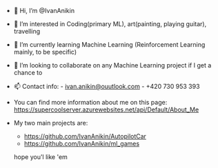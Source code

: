 - 👋 Hi, I’m @IvanAnikin
- 👀 I’m interested in Coding(primary ML), art(painting, playing guitar), travelling
- 🌱 I’m currently learning Machine Learning (Reinforcement Learning mainly, to be specific)
- 💞️ I’m looking to collaborate on any Machine Learning project if I get a chance to

- 📫 Contact info: 
      - ivan.anikin@ouutlook.com 
      - +420 730 953 393 
      
- You can find more information about me on this page: 
      https://supercoolserver.azurewebsites.net/api/Default/About_Me

- My two main projects are:
    - https://github.com/IvanAnikin/AutopilotCar 
    - https://github.com/IvanAnikin/ml_games
  
  hope you'l like 'em
